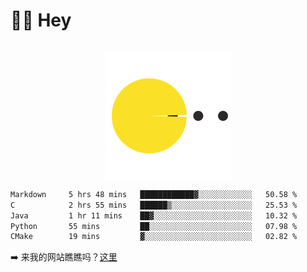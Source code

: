 
# 👋🏻 Hey
<div align="center">
	<br>
	<img src="https://raw.githubusercontent.com/Aniket965/Aniket965/master/pacman.svg?sanitize=true" width="200" height="200">
	<br>
</div>

<!--START_SECTION:waka-->

```txt
Markdown     5 hrs 48 mins   ████████████▓░░░░░░░░░░░░   50.58 %
C            2 hrs 55 mins   ██████▒░░░░░░░░░░░░░░░░░░   25.53 %
Java         1 hr 11 mins    ██▓░░░░░░░░░░░░░░░░░░░░░░   10.32 %
Python       55 mins         ██░░░░░░░░░░░░░░░░░░░░░░░   07.98 %
CMake        19 mins         ▓░░░░░░░░░░░░░░░░░░░░░░░░   02.82 %
```

<!--END_SECTION:waka-->

 ➡️  来我的网站瞧瞧吗？[这里](https://www.shaolongfei.com)
